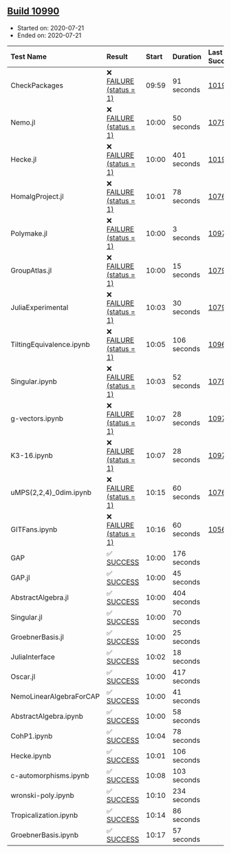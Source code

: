 ## [Build 10990](https://oscarci.mathematik.uni-kl.de/job/oscar/10990/)

* Started on: 2020-07-21
* Ended on: 2020-07-21

| Test Name    | Result | Start | Duration | Last Success | First Failure |
|:-------------|:-------|:------|:---------|:-------------|:--------------|
| CheckPackages | ❌ [FAILURE (status = 1)](https://oscarci.mathematik.uni-kl.de/job/oscar/10990/artifact/logs/build-10990/CheckPackages.log) | 09:59 | 91 seconds | [10197](https://oscarci.mathematik.uni-kl.de/job/oscar/10197/) | [10198](https://oscarci.mathematik.uni-kl.de/job/oscar/10198/) |
| Nemo.jl | ❌ [FAILURE (status = 1)](https://oscarci.mathematik.uni-kl.de/job/oscar/10990/artifact/logs/build-10990/Nemo.jl.log) | 10:00 | 50 seconds | [10790](https://oscarci.mathematik.uni-kl.de/job/oscar/10790/) | [10791](https://oscarci.mathematik.uni-kl.de/job/oscar/10791/) |
| Hecke.jl | ❌ [FAILURE (status = 1)](https://oscarci.mathematik.uni-kl.de/job/oscar/10990/artifact/logs/build-10990/Hecke.jl.log) | 10:00 | 401 seconds | [10197](https://oscarci.mathematik.uni-kl.de/job/oscar/10197/) | [10198](https://oscarci.mathematik.uni-kl.de/job/oscar/10198/) |
| HomalgProject.jl | ❌ [FAILURE (status = 1)](https://oscarci.mathematik.uni-kl.de/job/oscar/10990/artifact/logs/build-10990/HomalgProject.jl.log) | 10:01 | 78 seconds | [10765](https://oscarci.mathematik.uni-kl.de/job/oscar/10765/) | [10766](https://oscarci.mathematik.uni-kl.de/job/oscar/10766/) |
| Polymake.jl | ❌ [FAILURE (status = 1)](https://oscarci.mathematik.uni-kl.de/job/oscar/10990/artifact/logs/build-10990/Polymake.jl.log) | 10:00 | 3 seconds | [10977](https://oscarci.mathematik.uni-kl.de/job/oscar/10977/) | [10978](https://oscarci.mathematik.uni-kl.de/job/oscar/10978/) |
| GroupAtlas.jl | ❌ [FAILURE (status = 1)](https://oscarci.mathematik.uni-kl.de/job/oscar/10990/artifact/logs/build-10990/GroupAtlas.jl.log) | 10:00 | 15 seconds | [10790](https://oscarci.mathematik.uni-kl.de/job/oscar/10790/) | [10791](https://oscarci.mathematik.uni-kl.de/job/oscar/10791/) |
| JuliaExperimental | ❌ [FAILURE (status = 1)](https://oscarci.mathematik.uni-kl.de/job/oscar/10990/artifact/logs/build-10990/JuliaExperimental.log) | 10:03 | 30 seconds | [10790](https://oscarci.mathematik.uni-kl.de/job/oscar/10790/) | [10791](https://oscarci.mathematik.uni-kl.de/job/oscar/10791/) |
| TiltingEquivalence.ipynb | ❌ [FAILURE (status = 1)](https://oscarci.mathematik.uni-kl.de/job/oscar/10990/artifact/logs/build-10990/TiltingEquivalence.ipynb.log) | 10:05 | 106 seconds | [10962](https://oscarci.mathematik.uni-kl.de/job/oscar/10962/) | [10963](https://oscarci.mathematik.uni-kl.de/job/oscar/10963/) |
| Singular.ipynb | ❌ [FAILURE (status = 1)](https://oscarci.mathematik.uni-kl.de/job/oscar/10990/artifact/logs/build-10990/Singular.ipynb.log) | 10:03 | 52 seconds | [10790](https://oscarci.mathematik.uni-kl.de/job/oscar/10790/) | [10791](https://oscarci.mathematik.uni-kl.de/job/oscar/10791/) |
| g-vectors.ipynb | ❌ [FAILURE (status = 1)](https://oscarci.mathematik.uni-kl.de/job/oscar/10990/artifact/logs/build-10990/g-vectors.ipynb.log) | 10:07 | 28 seconds | [10977](https://oscarci.mathematik.uni-kl.de/job/oscar/10977/) | [10978](https://oscarci.mathematik.uni-kl.de/job/oscar/10978/) |
| K3-16.ipynb | ❌ [FAILURE (status = 1)](https://oscarci.mathematik.uni-kl.de/job/oscar/10990/artifact/logs/build-10990/K3-16.ipynb.log) | 10:07 | 28 seconds | [10977](https://oscarci.mathematik.uni-kl.de/job/oscar/10977/) | [10978](https://oscarci.mathematik.uni-kl.de/job/oscar/10978/) |
| uMPS(2,2,4)_0dim.ipynb | ❌ [FAILURE (status = 1)](https://oscarci.mathematik.uni-kl.de/job/oscar/10990/artifact/logs/build-10990/uMPS-2-2-4-_0dim.ipynb.log) | 10:15 | 60 seconds | [10765](https://oscarci.mathematik.uni-kl.de/job/oscar/10765/) | [10766](https://oscarci.mathematik.uni-kl.de/job/oscar/10766/) |
| GITFans.ipynb | ❌ [FAILURE (status = 1)](https://oscarci.mathematik.uni-kl.de/job/oscar/10990/artifact/logs/build-10990/GITFans.ipynb.log) | 10:16 | 60 seconds | [10566](https://oscarci.mathematik.uni-kl.de/job/oscar/10566/) | [10567](https://oscarci.mathematik.uni-kl.de/job/oscar/10567/) |
| GAP | ✅ [SUCCESS](https://oscarci.mathematik.uni-kl.de/job/oscar/10990/artifact/logs/build-10990/GAP.log) | 10:00 | 176 seconds |  |  |
| GAP.jl | ✅ [SUCCESS](https://oscarci.mathematik.uni-kl.de/job/oscar/10990/artifact/logs/build-10990/GAP.jl.log) | 10:00 | 45 seconds |  |  |
| AbstractAlgebra.jl | ✅ [SUCCESS](https://oscarci.mathematik.uni-kl.de/job/oscar/10990/artifact/logs/build-10990/AbstractAlgebra.jl.log) | 10:00 | 404 seconds |  |  |
| Singular.jl | ✅ [SUCCESS](https://oscarci.mathematik.uni-kl.de/job/oscar/10990/artifact/logs/build-10990/Singular.jl.log) | 10:00 | 70 seconds |  |  |
| GroebnerBasis.jl | ✅ [SUCCESS](https://oscarci.mathematik.uni-kl.de/job/oscar/10990/artifact/logs/build-10990/GroebnerBasis.jl.log) | 10:00 | 25 seconds |  |  |
| JuliaInterface | ✅ [SUCCESS](https://oscarci.mathematik.uni-kl.de/job/oscar/10990/artifact/logs/build-10990/JuliaInterface.log) | 10:02 | 18 seconds |  |  |
| Oscar.jl | ✅ [SUCCESS](https://oscarci.mathematik.uni-kl.de/job/oscar/10990/artifact/logs/build-10990/Oscar.jl.log) | 10:00 | 417 seconds |  |  |
| NemoLinearAlgebraForCAP | ✅ [SUCCESS](https://oscarci.mathematik.uni-kl.de/job/oscar/10990/artifact/logs/build-10990/NemoLinearAlgebraForCAP.log) | 10:00 | 41 seconds |  |  |
| AbstractAlgebra.ipynb | ✅ [SUCCESS](https://oscarci.mathematik.uni-kl.de/job/oscar/10990/artifact/logs/build-10990/AbstractAlgebra.ipynb.log) | 10:00 | 58 seconds |  |  |
| CohP1.ipynb | ✅ [SUCCESS](https://oscarci.mathematik.uni-kl.de/job/oscar/10990/artifact/logs/build-10990/CohP1.ipynb.log) | 10:04 | 78 seconds |  |  |
| Hecke.ipynb | ✅ [SUCCESS](https://oscarci.mathematik.uni-kl.de/job/oscar/10990/artifact/logs/build-10990/Hecke.ipynb.log) | 10:01 | 106 seconds |  |  |
| c-automorphisms.ipynb | ✅ [SUCCESS](https://oscarci.mathematik.uni-kl.de/job/oscar/10990/artifact/logs/build-10990/c-automorphisms.ipynb.log) | 10:08 | 103 seconds |  |  |
| wronski-poly.ipynb | ✅ [SUCCESS](https://oscarci.mathematik.uni-kl.de/job/oscar/10990/artifact/logs/build-10990/wronski-poly.ipynb.log) | 10:10 | 234 seconds |  |  |
| Tropicalization.ipynb | ✅ [SUCCESS](https://oscarci.mathematik.uni-kl.de/job/oscar/10990/artifact/logs/build-10990/Tropicalization.ipynb.log) | 10:14 | 86 seconds |  |  |
| GroebnerBasis.ipynb | ✅ [SUCCESS](https://oscarci.mathematik.uni-kl.de/job/oscar/10990/artifact/logs/build-10990/GroebnerBasis.ipynb.log) | 10:17 | 57 seconds |  |  |
